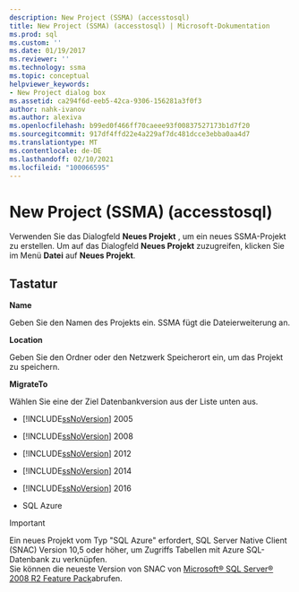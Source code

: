 ```yaml
---
description: New Project (SSMA) (accesstosql)
title: New Project (SSMA) (accesstosql) | Microsoft-Dokumentation
ms.prod: sql
ms.custom: ''
ms.date: 01/19/2017
ms.reviewer: ''
ms.technology: ssma
ms.topic: conceptual
helpviewer_keywords:
- New Project dialog box
ms.assetid: ca294f6d-eeb5-42ca-9306-156281a3f0f3
author: nahk-ivanov
ms.author: alexiva
ms.openlocfilehash: b99ed0f466ff70caeee93f00837527173b1d7f20
ms.sourcegitcommit: 917df4ffd22e4a229af7dc481dcce3ebba0aa4d7
ms.translationtype: MT
ms.contentlocale: de-DE
ms.lasthandoff: 02/10/2021
ms.locfileid: "100066595"
---
```

# <a name="new-project-ssma-accesstosql"></a>New Project (SSMA) (accesstosql)
Verwenden Sie das Dialogfeld **Neues Projekt** , um ein neues SSMA-Projekt zu erstellen. Um auf das Dialogfeld **Neues Projekt** zuzugreifen, klicken Sie im Menü **Datei** auf **Neues Projekt**.  
  
## <a name="options"></a>Tastatur  
**Name**  
  
Geben Sie den Namen des Projekts ein. SSMA fügt die Dateierweiterung an.  
  
**Location**  
  
Geben Sie den Ordner oder den Netzwerk Speicherort ein, um das Projekt zu speichern.  
  
**MigrateTo**  
  
Wählen Sie eine der Ziel Datenbankversion aus der Liste unten aus.  
  
-   [!INCLUDE[ssNoVersion](../../includes/ssnoversion-md.md)] 2005  
  
-   [!INCLUDE[ssNoVersion](../../includes/ssnoversion-md.md)] 2008  
  
-   [!INCLUDE[ssNoVersion](../../includes/ssnoversion-md.md)] 2012  
  
-   [!INCLUDE[ssNoVersion](../../includes/ssnoversion-md.md)] 2014  
  
-   [!INCLUDE[ssNoVersion](../../includes/ssnoversion-md.md)] 2016  
  
-   SQL Azure  
  
> [!IMPORTANT]  
> Ein neues Projekt vom Typ "SQL Azure" erfordert, SQL Server Native Client (SNAC) Version 10,5 oder höher, um Zugriffs Tabellen mit Azure SQL-Datenbank zu verknüpfen.   
> Sie können die neueste Version von SNAC von [Microsoft® SQL Server® 2008 R2 Feature Pack](https://www.microsoft.com/download/details.aspx?id=44272)abrufen.  
  
